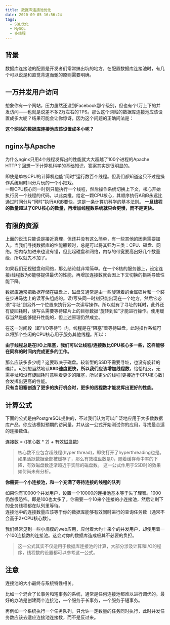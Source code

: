 ```yaml
---
title: 数据库连接池优化
date: 2020-09-05 16:56:24
tags: 
  - SQL优化
  - MySQL
  - 多线程
---
```


## 背景

数据库连接池的配置是开发者们常常搞出坑的地方，在配置数据库连接池时，有几个可以说是和直觉背道而驰的原则需要明确。

## 一万并发用户访问

想象你有一个网站，压力虽然还没到Facebook那个级别，但也有个1万上下的并发访问——也就是说差不多2万左右的TPS。那么这个网站的数据库连接池应该设置成多大呢？结果可能会让你惊讶，因为这个问题的正确问法是：

**这个网站的数据库连接池应该设置成多小呢？**


## nginx与Apache
为什么nginx只用4个线程发挥出的性能就大大超越了100个进程的Apache HTTP？回想一下计算机科学的基础知识，答案其实是很明显的。

即使是单核CPU的计算机也能“同时”运行数百个线程。但我们都知道这只不过是操作系统用时间分片玩的一个小把戏。  
一颗CPU核心同一时刻只能执行一个线程，然后操作系统切换上下文，核心开始执行另一个线程的代码，以此类推。给定一颗CPU核心，其顺序执行A和B永远比通过时间分片“同时”执行A和B要快，这是一条计算机科学的基本法则。
**一旦线程的数量超过了CPU核心的数量，再增加线程数系统就只会更慢，而不是更快。**

## 有限的资源
上面的说法只能说是接近真理，但还并没有这么简单，有一些其他的因素需要加入。当我们寻找数据库的性能瓶颈时，总是可以将其归为三类：CPU、磁盘、网络。把内存加进来也没有错，但比起磁盘和网络，内存的带宽要高出好几个数量级，所以就先不加了。

如果我们无视磁盘和网络，那么结论就非常简单。在一个8核的服务器上，设定连接/线程数为8能够提供最优的性能，再增加连接数就会因上下文切换的损耗导致性能下降。

数据库通常把数据存储在磁盘上，磁盘又通常是由一些旋转着的金属碟片和一个装在步进马达上的读写头组成的。读/写头同一时刻只能出现在一个地方，然后它必须“寻址”到另外一个位置来执行另一次读写操作。所以就有了寻址的耗时，此外还有旋回耗时，读写头需要等待碟片上的目标数据“旋转到位”才能进行操作。使用缓存当然是能够提升性能的，但上述原理仍然成立。

在这一时间段（即"I/O等待"）内，线程是在“阻塞”着等待磁盘，此时操作系统可以将那个空闲的CPU核心用于服务其他线程。所以：

**由于线程总是在I/O上阻塞，我们可以让线程/连接数比CPU核心多一些，这样能够在同样的时间内完成更多的工作。**

那么应该多多少呢？这要取决于磁盘。较新型的SSD不需要寻址，也没有旋转的碟片。可别想当然地认**SSD速度更快，所以我们应该增加线程数**，恰恰相反，无需寻址和没有旋回耗时意味着更少的阻塞，所以更少的线程[更接近于CPU核心数]会发挥出更高的性能。  
**只有当阻塞创造了更多的执行机会时，更多的线程数才能发挥出更好的性能。**

## 计算公式

下面的公式是由PostgreSQL提供的，不过我们认为可以广泛地应用于大多数数据库产品。你应该模拟预期的访问量，并从这一公式开始测试你的应用，寻找最合适的连接数值。

连接数 = ((核心数 * 2) + 有效磁盘数)

>核心数不应包含超线程(hyper thread)，即使打开了hyperthreading也是。如果活跃数据全部被缓存了，那么有效磁盘数是0，随着缓存命中率的下降，有效磁盘数逐渐趋近于实际的磁盘数。
>这一公式作用于SSD时的效果如何尚未有分析。

**你需要一个小连接池，和一个充满了等待连接的线程的队列**

如果你有10000个并发用户，设置一个10000的连接池基本等于失了理智。1000仍然很恐怖。即是100也太多了。你需要一个10来个连接的小连接池，然后让剩下的业务线程都在队列里等待。  
连接池中的连接数量应该等于你的数据库能够有效同时进行的查询任务数（通常不会高于2*CPU核心数）。

我们经常见到一些小规模的web应用，应付着大约十来个的并发用户，却使用着一个100连接数的连接池。这会对你的数据库造成极其不必要的负担。

>这一公式其实不仅适用于数据库连接池的计算，大部分涉及计算和I/O的程序，线程数的设置都可以参考这一公式。
## 注意
连接池的大小最终与系统特性相关。

比如一个混合了长事务和短事务的系统，通常是任何连接池都难以进行调优的。最好的办法是创建两个连接池，一个服务于长事务，一个服务于短事务。

再例如一个系统执行一个任务队列，只允许一定数量的任务同时执行，此时并发任务数应该去适应连接池连接数，而不是反过来。